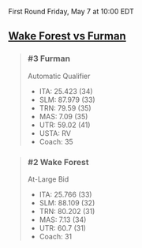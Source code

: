 First Round
Friday, May 7 at 10:00 EDT
## [Wake Forest vs Furman](https://www.ncaa.com/game/5833664) 

> ### #3 Furman  
> Automatic Qualifier  
> - ITA: 25.423 (34)  
> - SLM: 87.979 (33)  
> - TRN: 79.59 (35)  
> - MAS: 7.09 (35)  
> - UTR: 59.02 (41)  
> - USTA: RV  
> - Coach: 35  

> ### #2 Wake Forest  
> At-Large Bid  
> - ITA: 25.766 (33)  
> - SLM: 88.109 (32)  
> - TRN: 80.202 (31)  
> - MAS: 7.13 (34)  
> - UTR: 60.7 (31)  
> - Coach: 31  